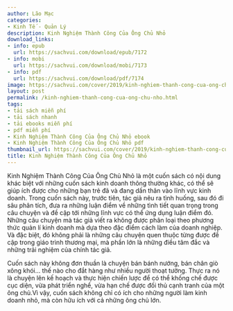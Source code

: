 ```yaml
---
author: Lão Mạc
categories:
- Kinh Tế - Quản Lý
description: Kinh Nghiệm Thành Công Của Ông Chủ Nhỏ
download_links:
- info: epub
  url: https://sachvui.com/download/epub/7172
- info: mobi
  url: https://sachvui.com/download/mobi/7173
- info: pdf
  url: https://sachvui.com/download/pdf/7174
image: https://sachvui.com/cover/2019/kinh-nghiem-thanh-cong-cua-ong-chu-nho.jpg
layout: post
permalink: /kinh-nghiem-thanh-cong-cua-ong-chu-nho.html
tags:
- tải sách miễn phí
- tải sách nhanh
- tải ebooks miễn phí
- pdf miễn phí
- Kinh Nghiệm Thành Công Của Ông Chủ Nhỏ ebook
- Kinh Nghiệm Thành Công Của Ông Chủ Nhỏ pdf
thumbnail_url: https://sachvui.com/cover/2019/kinh-nghiem-thanh-cong-cua-ong-chu-nho.jpg
title: Kinh Nghiệm Thành Công Của Ông Chủ Nhỏ
---
```


 <div class="item-desc text-justify"> <p>Kinh Nghiệm Thành Công Của Ông Chủ Nhỏ là một cuốn sách có nội dung khác biệt với những cuốn sách kinh doanh thông thường khác, có thể sẽ giúp ích được cho những bạn trẻ đã và đang dấn thân vào lĩnh vực kinh doanh. Trong cuốn sách này, trước tiên, tác giả nêu ra tình huống, sau đó đi sâu phân tích, đưa ra những luận điểm về những tình tiết quan trọng trong câu chuyện và đề cập tới những lĩnh vực có thể ứng dụng luận điểm đó. Những câu chuyện mà tác giả viết ra không được phân loại theo phương thức quản lí kinh doanh mà dựa theo đặc điểm cách làm của doanh nghiệp. Và đặc biệt, đó không phải là những câu chuyện quen thuộc từng được đề cập trong giáo trình thương mại, mà phần lớn là những điều tâm đắc và những trải nghiệm của chính tác giả.</p><p>Cuốn sách này không đơn thuần là chuyện bán bánh nướng, bán chân giò xông khói... thế nào cho đắt hàng như nhiều người thoạt tưởng. Thực ra nó là chuyện lên kế hoạch và thực hiện chiến lược để có thể khống chế được cục diện, vừa phát triển nghể, vừa hạn chế được đối thủ cạnh tranh của một ông chủ.Vì vậy, cuốn sách không chỉ có ích cho những người làm kinh doanh nhỏ, mà còn hữu ích với cả những ông chủ lớn.</p> </div>